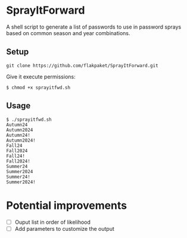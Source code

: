 # SprayItForward
A shell script to generate a list of passwords to use in password sprays based on common season and year combinations.

## Setup
```shell
git clone https://github.com/flakpaket/SprayItForward.git
```
Give it execute permissions:
```shell
$ chmod +x sprayitfwd.sh
```

## Usage
```shell
$ ./sprayitfwd.sh
Autumn24
Autumn2024
Autumn24!
Autumn2024!
Fall24
Fall2024
Fall24!
Fall2024!
Summer24
Summer2024
Summer24!
Summer2024!
```
# Potential improvements
- [ ] Ouput list in order of likelihood
- [ ] Add parameters to customize the output
